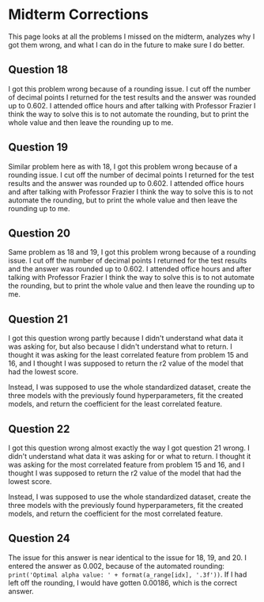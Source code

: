 # Midterm Corrections

This page looks at all the problems I missed on the midterm, analyzes why I got them wrong, and what I can do in the future to make sure I do better.

## Question 18

I got this problem wrong because of a rounding issue. I cut off the number of decimal points I returned for the test results and the answer was rounded up to 0.602. I attended office hours and after talking with Professor Frazier I think the way to solve this is to not automate the rounding, but to print the whole value and then leave the rounding up to me. 

## Question 19

Similar problem here as with 18, I got this problem wrong because of a rounding issue. I cut off the number of decimal points I returned for the test results and the answer was rounded up to 0.602. I attended office hours and after talking with Professor Frazier I think the way to solve this is to not automate the rounding, but to print the whole value and then leave the rounding up to me.

## Question 20

Same problem as 18 and 19, I got this problem wrong because of a rounding issue. I cut off the number of decimal points I returned for the test results and the answer was rounded up to 0.602. I attended office hours and after talking with Professor Frazier I think the way to solve this is to not automate the rounding, but to print the whole value and then leave the rounding up to me.

## Question 21

I got this question wrong partly because I didn't understand what data it was asking for, but also because I didn't understand what to return. I thought it was asking for the least correlated feature from problem 15 and 16, and I thought I was supposed to return the r2 value of the model that had the lowest score.

Instead, I was supposed to use the whole standardized dataset, create the three models with the previously found hyperparameters, fit the created models, and return the coefficient for the least correlated feature. 

## Question 22

I got this question wrong almost exactly the way I got question 21 wrong. I didn't understand what data it was asking for or what to return. I thought it was asking for the most correlated feature from problem 15 and 16, and I thought I was supposed to return the r2 value of the model that had the lowest score.

Instead, I was supposed to use the whole standardized dataset, create the three models with the previously found hyperparameters, fit the created models, and return the coefficient for the most correlated feature. 

## Question 24

The issue for this answer is near identical to the issue for 18, 19, and 20. I entered the answer as 0.002, because of the automated rounding: `print('Optimal alpha value: ' + format(a_range[idx], '.3f'))`. If I had left off the rounding, I would have gotten 0.00186, which is the correct answer.

